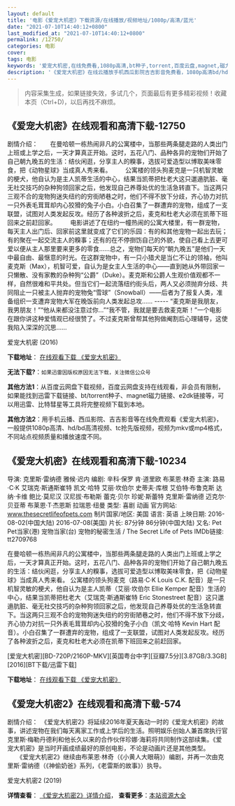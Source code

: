 ```yaml
---
layout: default
title: '电影《爱宠大机密》下载资源/在线播放/视频地址/1080p/高清/蓝光'
date: "2021-07-10T14:40:12+0800"
last_modified_at: "2021-07-10T14:40:12+0800"
permalink: /12750/
categories: 电影
cover:
tags: 电影
keywords: '爱宠大机密,在线免费看,1080p高清,bt种子,torrent,百度云盘,magnet,磁力链,迅雷下载资源'
description: '《爱宠大机密》在线云播放手机西瓜影院吉吉影音免费看，1080p高清bd/hd未删减完整版和tc抢先枪版，mkv/mp4格式，附带bt/torrent种子、magnet/磁力链、百度云盘、网盘资源迅雷下载链接'
---
```


>内容采集生成，如果链接失效，多试几个，页面最后有更多精彩视频！收藏本页（Ctrl+D)，以后再找不麻烦。


## 《爱宠大机密》在线观看和高清下载-12750

剧情介绍：　　在曼哈顿一栋热闹非凡的公寓楼中，当那些两条腿走路的人类出门上班或上学之后，一天才算真正开始。这时，五花八门、品种各异的宠物们开始了自己朝九晚五的生活：结伙闲逛，分享主人的糗事，选拔可爱造型以博取美味零食，把《动物星球》当成真人秀来看。  　　公寓楼的领头狗麦克是一只机智灵敏的梗犬，他自认为是主人凯蒂生活的中心，结果当凯蒂把杜老大这只邋遢肮脏、毫无社交技巧的杂种狗领回家之后，他发现自己养尊处优的生活急转直下。当这两只三观不合的宠物狗迷失纽约的穷街陋巷之时，他们不得不放下分歧，齐心协力对抗一只外表毛茸茸却内心狡猾的兔子小白。小白召集了一群遭弃的宠物，组成了一支联盟，试图对人类发起反攻。经历了各种波折之后，麦克和杜老大必须在凯蒂下班回来之前赶回家。 　　电影讲述了在纽约一幢热闹的公寓大楼里，有一群宠物，每天主人出门后、回家前这里就变成了它们的乐园：有的和其他宠物一起出去玩；有的聚在一起交流主人的糗事；还有的在不停捯饬自己的外貌，使自己看上去更可爱以便从主人那里要来更多的零食……总之，宠物们每天的“朝九晚五”是他们一天中最自由、最惬意的时光。在这群宠物中，有一只小猎犬是当仁不让的领袖，他叫麦克斯（Max），机智可爱，自认为是女主人生活的中心——直到她从外带回家一只懒散、没有家教的杂种狗“公爵”（Duke）。麦克斯和公爵人生观价值观都不一样，自然很难和平共处。但当它们一起流落纽约街头后，两人又必须抛弃分歧、共同阻止一只被主人抛弃的宠物兔“雪球”（Snowball）——后者为了报复人类，准备组织一支遭弃宠物大军在晚饭前向人类发起总攻…… ----- “麦克斯是我朋友，我男朋友！”“他从来都没注意过你…”“我不管，我就是要去救麦克斯！”一个电影在跟你讲这种爱情观已经很赞了。不过麦克斯曾帮其他狗做阉割后心理辅导，这使我陷入深深的沉思……


爱宠大机密 (2016)

**下载地址**： [在线观看下载 《爱宠大机密》](https://www.btbtdy.me/btdy/dy6039.html) 


**无法下载?**：`如果迅雷因版权原因无法下载，关注微信公众号 `

**其他方法1**：从百度云网盘下载视频，百度云网盘支持在线观看，非会员有限制，如果能找到迅雷下载链接、bt/torrent种子、magnet磁力链接、e2dk链接等，可以用迅雷、比特彗星等工具将完整视频下载到本地。

**其他方法2**：用手机云播、西瓜影院、吉吉影音等在线免费观看《爱宠大机密》，一般提供1080p高清、hd/bd高清视频、tc抢先版视频，视频为mkv或mp4格式，不同站点视频质量和播放速度不同。


## 《爱宠大机密》在线观看和高清下载-10234

导演: 克里斯·雷纳德 雅候·迟内 编剧: 辛科·保罗 肯·道里欧 布莱恩·林奇 主演: 路易·C·K 艾瑞克·斯通斯崔特 凯文·哈特 艾丽·坎伯尔 史蒂夫·库根 艾伯特·布鲁克斯 达纳·卡维 鲍比·莫尼汉 汉尼拔·布勒斯 蕾克·贝尔 珍妮·斯蕾特 克里斯·雷纳德 迈克尔·贝亚蒂 布莱恩·T·杰恩斯 拉瑞恩·纽曼 类型: 喜剧 动画 官方网站: www.thesecretlifeofpets.com 制片国家/地区: 美国 语言: 英语 上映日期: 2016-08-02(中国大陆) 2016-07-08(美国) 片长: 87分钟 86分钟(中国大陆) 又名: Pet Pet当家(港) 宠物当家(台) 宠物的秘密生活 / The Secret Life of Pets IMDb链接: tt2709768

在曼哈顿一栋热闹非凡的公寓楼中，当那些两条腿走路的人类出门上班或上学之后，一天才算真正开始。这时，五花八门、品种各异的宠物们开始了自己朝九晚五的生活：结伙闲逛，分享主人的糗事，选拔可爱造型以博取美味零食，把《动物星球》当成真人秀来看。 公寓楼的领头狗麦克（路易·C·K Louis C.K. 配音）是一只机智灵敏的梗犬，他自认为是主人凯蒂（艾丽·坎伯尔 Ellie Kemper 配音）生活的中心，结果当凯蒂把杜老大（艾瑞克·斯通斯崔特 Eric Stonestreet 配音）这只邋遢肮脏、毫无社交技巧的杂种狗领回家之后，他发现自己养尊处优的生活急转直下。当这两只三观不合的宠物狗迷失纽约的穷街陋巷之时，他们不得不放下分歧，齐心协力对抗一只外表毛茸茸却内心狡猾的兔子小白（凯文·哈特 Kevin Hart 配音）。小白召集了一群遭弃的宠物，组成了一支联盟，试图对人类发起反攻。经历了各种波折之后，麦克和杜老大必须在凯蒂下班回来之前赶回家。


[爱宠大机密][BD-720P/2160P-MKV][英国粤台中字][豆瓣7.5分][3.87GB/3.3GB][2016][BT下载/迅雷下载]

**下载地址**： [在线观看下载 《爱宠大机密》](https://www.btdx8.com/torrent/the_secret_life_of_pets_2016.html) 


## 《爱宠大机密2》在线观看和高清下载-574

剧情介绍：　《爱宠大机密2》将延续2016年夏天轰动一时的《爱宠大机密》的故事，讲述宠物在我们每天离家工作或上学后的生活。照明娱乐创始人兼首席执行官克里斯·梅勒丹德利和他长久以来的合作伙伴珍娜·海莉将共同制作这部续集。《爱宠大机密》是当时开画成绩最好的原创电影，不论是动画片还是其他类型。  　　《爱宠大机密2》继续由布莱恩·林奇（《小黄人大眼萌》）编剧，并再一次由克里斯·雷纳德（《神偷奶爸》系列，《老雷斯的故事》）执导。


爱宠大机密2 (2019)

**详情查看**： [《爱宠大机密2》详情介绍](/movie/574/)， **查看更多**：[本站资源大全](/movie/t/all/)

